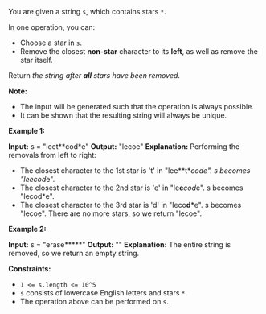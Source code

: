 
You are given a string  `s`, which contains stars  `*`.

In one operation, you can:

-   Choose a star in  `s`.
-   Remove the closest  **non-star**  character to its  **left**, as well as remove the star itself.

Return  _the string after  **all**  stars have been removed_.

**Note:**

-   The input will be generated such that the operation is always possible.
-   It can be shown that the resulting string will always be unique.

**Example 1:**

**Input:** s = "leet**cod*e"
**Output:** "lecoe"
**Explanation:** Performing the removals from left to right:
- The closest character to the 1st star is 't' in "lee**t****cod*e". s becomes "lee*cod*e".
- The closest character to the 2nd star is 'e' in "le**e***cod*e". s becomes "lecod*e".
- The closest character to the 3rd star is 'd' in "leco**d***e". s becomes "lecoe".
  There are no more stars, so we return "lecoe".

**Example 2:**

**Input:** s = "erase*****"
**Output:** ""
**Explanation:** The entire string is removed, so we return an empty string.

**Constraints:**

-   `1 <= s.length <= 10^5`
-   `s`  consists of lowercase English letters and stars  `*`.
-   The operation above can be performed on  `s`.